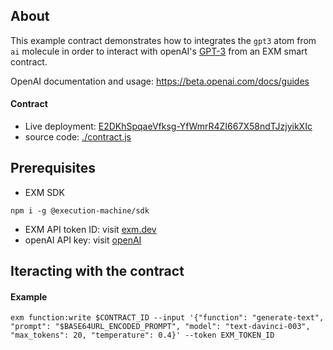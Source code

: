 ## About
This example contract demonstrates how to integrates the `gpt3` atom from `ai` molecule in order to interact with openAI's [GPT-3](https://beta.openai.com/docs/guides/completion) from an EXM smart contract.

OpenAI documentation and usage: https://beta.openai.com/docs/guides

#### Contract
- Live deployment: [E2DKhSpqaeVfksg-YfWmrR4ZI667X58ndTJzjyikXIc](https://api.exm.dev/read/E2DKhSpqaeVfksg-YfWmrR4ZI667X58ndTJzjyikXIc)
- source code: [./contract.js](./contract.js)

## Prerequisites

- EXM SDK
```console
npm i -g @execution-machine/sdk
```

- EXM API token ID: visit [exm.dev](https://exm.dev)
- openAI API key: visit [openAI](https://beta.openai.com/docs/api-reference/authentication)

## Iteracting with the contract

#### Example
```console
exm function:write $CONTRACT_ID --input '{"function": "generate-text", "prompt": "$BASE64URL_ENCODED_PROMPT", "model": "text-davinci-003", "max_tokens": 20, "temperature": 0.4}' --token EXM_TOKEN_ID
```
